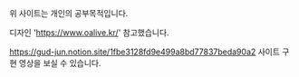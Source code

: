 


위 사이트는 개인의 공부목적입니다. 

디자인 'https://www.oalive.kr/'  참고했습니다.

https://gud-jun.notion.site/1fbe3128fd9e499a8bd77837beda90a2
사이트 구현 영상을 보실 수 있습니다.
